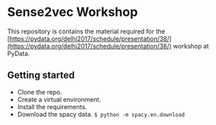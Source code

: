 Sense2vec Workshop
==================

This repository is contains the material required for the [https://pydata.org/delhi2017/schedule/presentation/38/](https://pydata.org/delhi2017/schedule/presentation/38/) workshop at PyData.

## Getting started
* Clone the repo.
* Create a virtual environment.
* Install the requirements.
* Download the spacy data. ```$ python -m spacy.en.download``` 



